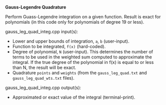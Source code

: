 **Gauss-Legendre Quadrature**

Perform Guass-Legendre integration on a given function.  Result is exact for polynomials (in this code only for polynomials of degree 19 or less).

gauss_leg_quad_integ.cpp input(s):
   - Lower and upper bounds of integration, `a`, `b` (user-input).
   - Function to be integrated, `f(x)` (hard-coded).
   - Degree of polynomial, `N` (user-input).  This determines the number of terms to be used in the weighted sum computed to approximate the integral.  If the true degree of the polynomial in f(x) is equal to or less than N, the result will be exact.
   - Quadrature `points` and `weights` (from the `gauss_leg_quad.txt` and `gauss_leg_quad_wts.txt` files).

gauss_leg_quad_integ.cpp output(s):
   - Approximated or exact value of the integral (terminal-print).
